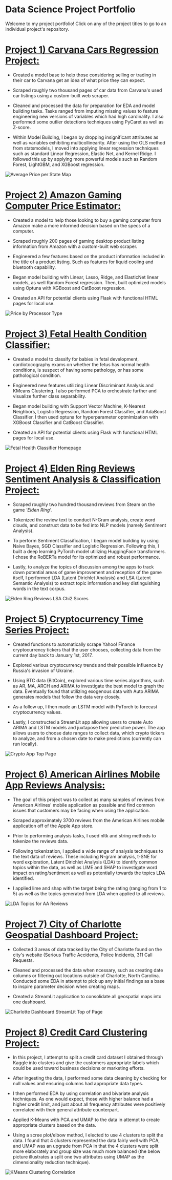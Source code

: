 # Data Science Project Portfolio
Welcome to my project portfolio! Click on any of the project titles to go to an individual project's repository.

# [Project 1) Carvana Cars Regression Project:](https://github.com/elayer/CarvanaCarsProject)
* Created a model base to help those considering selling or trading in their car to Carvana get an idea of what price they can expect.

* Scraped roughly two thousand pages of car data from Carvana's used car listings using a custom-built web scraper. 

* Cleaned and processed the data for preparation for EDA and model building tasks. Tasks ranged from imputing missing values to feature engineering new versions of variables which had high cardinality. I also performed some outlier detections techniques using PyCaret as well as Z-score.

* Within Model Building, I began by dropping insignificant attributes as well as variables exhibiting multicollinearity. After using the OLS method from statsmodels, I moved into applying linear regression techniques such as standard Linear Regression, Elastic Net, and Kernel Ridge. I followed this up by applying more powerful models such as Random Forest, LightGBM, and XGBoost regression.

![](/main/images/geomap_prices.png "Average Price per State Map")

# [Project 2) Amazon Gaming Computer Price Estimator:](https://github.com/elayer/Amazon-Computer-Project)
* Created a model to help those looking to buy a gaming computer from Amazon make a more informed decision based on the specs of a computer.

* Scraped roughly 200 pages of gaming desktop product listing information from Amazon with a custom-built web scraper. 

* Engineered a few features based on the product information included in the title of a product listing. Such as features for liquid cooling and bluetooth capability.

* Began model building with Linear, Lasso, Ridge, and ElasticNet linear models, as well Random Forest regression. Then, built optimized models using Optuna with XGBoost and CatBoost regression.

* Created an API for potential clients using Flask with functional HTML pages for local use. 

![](/images/price-by-processor-type.png "Price by Processor Type")

# [Project 3) Fetal Health Condition Classifier:](https://github.com/elayer/Fetal-Health-Classifier-Project)
* Created a model to classify for babies in fetal development, cardiotocography exams on whether the fetus has normal health conditions, is suspect of having some pathology, or has some pathological condition.  

* Engineered new features utilizing Linear Discriminant Analysis and KMeans Clustering. I also performed PCA to orchestrate further and visualize further class separability.

* Began model building with Support Vector Machine, K-Nearest Neighbors, Logistic Regression, Random Forest Classifier, and AdaBoost Classifier. I then used optuna for hyperparameter optmimization with XGBoost Classifier and CatBoost Classifier.

* Created an API for potential clients using Flask with functional HTML pages for local use.

![](/images/fetal_homepage.png "Fetal Health Classifier Homepage")

# [Project 4) Elden Ring Reviews Sentiment Analysis & Classification Project:](https://github.com/elayer/Steam-Elden-Ring-Reviews-Project)
* Scraped roughly two hundred thousand reviews from Steam on the game <i>'Elden Ring'</i>. 

* Tokenized the review text to conduct N-Gram analysis, create word clouds, and construct data to be fed into NLP models (namely Sentiment Analysis).

* To perform Sentiment Classification, I began model building by using Naive Bayes, SGD Classifier and Logistic Regression. Following this, I built a deep learning PyTorch model utilizing HuggingFace transformers. I chose the RoBERTa model for its optimized and robust performance.

* Lastly, to analyze the topics of discussion among the apps to track down potential areas of game improvement and reception of the game itself, I performed 
LDA (Latent Dirichlet Analysis) and LSA (Latent Semantic Analysis) to extract topic information and key distinguishing words in the text corpus.

![](/images/chi2_picture.png "Elden Ring Reviews LSA Chi2 Scores")

# [Project 5) Cryptocurrency Time Series Project:](https://github.com/elayer/CryptoTimeSeriesProject)
* Created functions to automatically scrape Yahoo! Finance cryptocurrency tickers that the user chooses, collecting data from the current day back to 
January 1st, 2017. 

* Explored various cryptocurrency trends and their possible influence by Russia's invasion of Ukraine.

* Using BTC data (BitCoin), explored various time series algorithms, such as AR, MA, ARCH and ARIMA to investigate the best model to graph the data. Eventually found that utilizing exogenous data with Auto ARIMA generates models that follow the data very closely.

* As a follow up, I then made an LSTM model with PyTorch to forecast cryptocurrency values.

* Lastly, I constructed a StreamLit app allowing users to create Auto ARIMA and LSTM models and juxtapose their predictive power. The app allows users to choose date ranges to collect data, which crypto tickers to analyze, and from a chosen date to make predictions (currently can run locally).

![](/images/CryptoAppTopPage.png "Crypto App Top Page")

# [Project 6) American Airlines Mobile App Reviews Analysis:](https://github.com/elayer/American-Airlines-Mobile-App-Reviews-Analysis)
* The goal of this project was to collect as many samples of reviews from American Airlines' mobile application as possible and find common issues that customers may be facing when using the application.

* Scraped approximately 3700 reviews from the American Airlines mobile application off of the Apple App store. 

* Prior to performing analysis tasks, I used nltk and string methods to tokenize the reviews data.

* Following tokenization, I applied a wide range of analysis techniques to the text data of reviews. These including N-gram analysis, t-SNE for word exploration, Latent Dirichlet Analysis (LDA) to identify common topics within the data, as well as LIME and SHAP to investigate word impact on rating/sentiment as well as potentially towards the topics LDA identified.

* I applied lime and shap with the target being the rating (ranging from 1 to 5) as well as the topics generated from LDA when applied to all reviews.

![](/images/aareviews_topics.png "LDA Topics for AA Reviews")

# [Project 7) City of Charlotte Geospatial Dashboard Project:](https://github.com/elayer/CharlotteGeospatialDashboard)
* Collected 3 areas of data tracked by the City of Charlotte found on the city's website (Serious Traffic Accidents, Police Incidents, 311 Call Requests.

* Cleaned and processed the data when ncessary, such as creating date columns or filtering out locations outside of Charlotte, North Carolina. Conducted some EDA in attempt to pick up any initial findings as a base to inspire parameter decision when creating maps.

* Created a StreamLit application to consolidate all geospatial maps into one dashboard.

![](/images/st_top.png "Charlotte Dashboard StreamLit Top of Page")

# [Project 8) Credit Card Clustering Project:](https://github.com/elayer/CreditCardClusteringProject)
* In this project, I attempt to split a credit card dataset I obtained through Kaggle into clusters and give the customers appropriate labels which could 
be used toward business decisions or marketing efforts.

* After ingesting the data, I performed some data cleaning by checking for null values and ensuring columns had appropriate data types.

* I then performed EDA by using correlation and bivariate analysis techniques. As one would expect, those with higher balance had a higher credit limit, and just about 
all frequency attributes were positively correlated with their general attribute counterpart.

* Applied K-Means with PCA and UMAP to the data in attempt to create appropriate clusters based on the data. 

* Using a scree plot/elbow method, I elected to use 4 clusters to split the data. I found that 4 clusters represented the data fairly well with PCA, and UMAP was an upgrade from PCA in that the 4 clusters were split more elaborately and group size was much more balanced (the below picture illustrates a split one two attributes using UMAP as the dimensionality reduction technique).

![](/images/umap_plot_1.png "KMeans Clustering Correlation")

